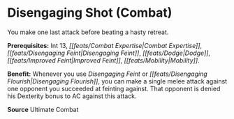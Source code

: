 ﻿---
cssclass: [feats]

---
# Disengaging Shot (Combat)

You make one last attack before beating a hasty retreat.

**Prerequisites:** Int 13, _[[feats/Combat Expertise|Combat Expertise]]_, _[[feats/Disengaging Feint|Disengaging Feint]]_, _[[feats/Dodge|Dodge]]_, _[[feats/Improved Feint|Improved Feint]]_, _[[feats/Mobility|Mobility]]_.

**Benefit:** Whenever you use _Disengaging Feint_ or _[[feats/Disengaging Flourish|Disengaging Flourish]]_, you can make a single melee attack against one opponent you succeeded at feinting against. That opponent is denied his Dexterity bonus to AC against this attack.

**Source** Ultimate Combat